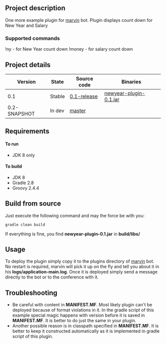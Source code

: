 ## Project description
One more example plugin for [marvin](https://github.com/beolnix/marvin/) bot.
Plugin displays count down for New Year and Salary

### Supported commands
!ny - for New Year count down
!money - for salary count down

## Project details
| Version | State | Source code | Binaries |
| --- | --- | --- | --- |
| 0.1 | Stable | [0.1-release](https://github.com/beolnix/marvin-newyear-plugin/releases/tag/0.1-release) | [newyear-plugin-0.1.jar](http://nexus.beolnix.com/service/local/repositories/releases/content/com/beolnix/marvin/newyear-plugin/0.1/newyear-plugin-0.1.jar) |
| 0.2-SNAPSHOT | In dev | [master](https://github.com/beolnix/marvin-newyear-plugin) |  |

## Requirements
#### To run
* JDK 8 only

#### To build
* JDK 8
* Gradle 2.8
* Groovy 2.4.4

## Build from source
Just execute the following command and may the force be with you:
```
gradle clean build
```

If everything is fine, you find **newyear-plugin-0.1.jar** in **build/libs/** 

## Usage 
To deploy the plugin simply copy it to the plugins directory of [marvin](https://github.com/beolnix/marvin/) bot.
No restart is required, marvin will pick it up on the fly and tell you about it in his **logs/application-main.log**.
Once it is deployed simply send a message directly to the bot or to the conference with it.

## Troubleshooting
* Be careful with content in **MANIFEST.MF**. Most likely plugin can't be deployed because of format violations in it. In the gradle script of this example special magic happens with version before it is saved in **MANIFEST.MF**. It is better to do just the same in your plugin.
* Another possible reason is in classpath specified in **MANIFEST.MF**. It is better to keep it constructed automatically as it is implemented in gradle script of this plugin.
